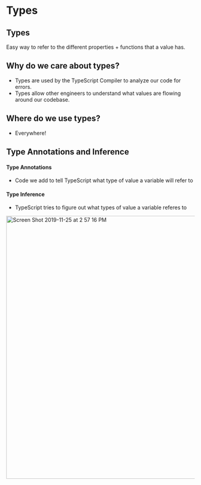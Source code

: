 # Types

## Types

Easy way to refer to the different properties + functions that a value has.

## Why do we care about types?

- Types are used by the TypeScript Compiler to analyze our code for errors.
- Types allow other engineers to understand what values are flowing around our codebase.

## Where do we use types?

- Everywhere!

## Type Annotations and Inference

#### Type Annotations
- Code we add to tell TypeScript what type of value a variable will refer to

#### Type Inference
- TypeScript tries to figure out what types of value a variable referes to

<img width="700" alt="Screen Shot 2019-11-25 at 2 57 16 PM" src="https://user-images.githubusercontent.com/32582917/69585495-b5545200-0f94-11ea-8403-62f4862ac3ac.png">

